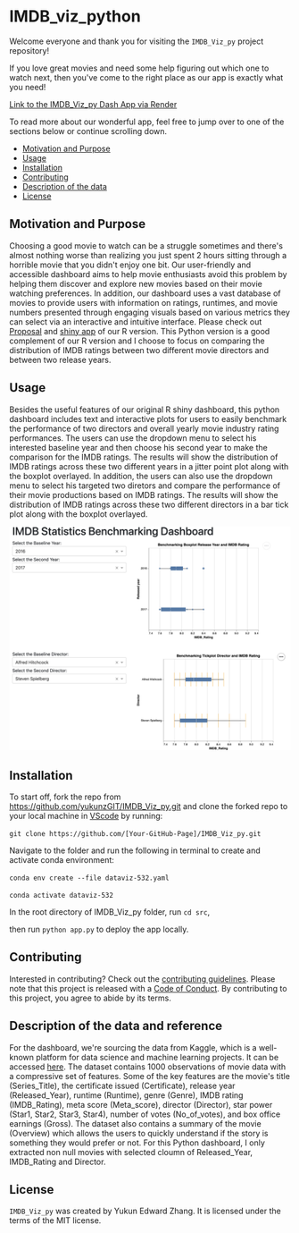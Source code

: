 # IMDB_viz_python

Welcome everyone and thank you for visiting the `IMDB_Viz_py` project repository!

If you love great movies and need some help figuring out which one to watch next, then you've come to the right place as our app is exactly what you need!

[Link to the IMDB_Viz_py Dash App via Render](https://dashapp-imdb-viz-py.onrender.com)

To read more about our wonderful app, feel free to jump over to one of the sections below or continue scrolling down.

- [Motivation and Purpose](#motivation-and-purpose)
- [Usage](#usage)
- [Installation](#installation)
- [Contributing](#contributing)
- [Description of the data](#description-of-the-data-and-reference)
- [License](#license)


## Motivation and Purpose

Choosing a good movie to watch can be a struggle sometimes and there's almost nothing worse than realizing you just spent 2 hours sitting through a horrible movie that you didn't enjoy one bit. Our user-friendly and accessible dashboard aims to help movie enthusiasts avoid this problem by helping them discover and explore new movies based on their movie watching preferences. In addition, our dashboard uses a vast database of movies to provide users with information on ratings, runtimes, and movie numbers presented through engaging visuals based on various metrics they can select via an interactive and intuitive interface. Please check out [Proposal](https://github.com/UBC-MDS/IMDB_Viz_R/blob/main/reports/proposal.md) and [shiny app](https://arjunrk.shinyapps.io/IMDB_Viz_R/) of our R version. This Python version is a good complement of our R version and I choose to focus on comparing the distribution of IMDB ratings between two different movie directors and between two release years. 


## Usage

Besides the useful features of our original R shiny dashboard, this python dashboard includes text and interactive plots for users to easily benchmark the performance of two directors and overall yearly movie industry rating performances. The users can use the dropdown menu to select his interested baseline year and then choose his second year to make the comparison for the IMDB ratings. The results will show the distribution of IMDB ratings across these two different years in a jitter point plot along with the boxplot overlayed. In addition, the users can also use the dropdown menu to select his targeted two diretors and compare the performance of their movie productions based on IMDB ratings. 
The results will show the distribution of IMDB ratings across these two different directors in a bar tick plot along with the boxplot overlayed. 

<img src="image/app.png"/>


## Installation

To start off, fork the repo from <https://github.com/yukunzGIT/IMDB_Viz_py.git> and clone the forked repo to your local machine in [VScode](https://posit.co/download/rstudio-desktop/) by running:

`git clone https://github.com/[Your-GitHub-Page]/IMDB_Viz_py.git`

Navigate to the folder and run the following in terminal to create and activate conda environment:

`conda env create --file dataviz-532.yaml`

`conda activate dataviz-532`

In the root directory of IMDB_Viz_py folder, run `cd src`,

then run `python app.py` to deploy the app locally.



## Contributing

Interested in contributing? Check out the [contributing guidelines](https://github.com/yukunzGIT/IMDB_Viz_py/blob/main/CONTRIBUTING.md). Please note that this project is released with a [Code of Conduct](https://github.com/yukunzGIT/IMDB_Viz_py/blob/main/CODE_OF_CONDUCT.md). By contributing to this project, you agree to abide by its terms.

## Description of the data and reference

For the dashboard, we're sourcing the data from Kaggle, which is a well-known platform for data science and machine learning projects. It can be accessed [here](https://www.kaggle.com/datasets/harshitshankhdhar/imdb-dataset-of-top-1000-movies-and-tv-shows). The dataset contains 1000 observations of movie data with a compressive set of features. Some of the key features are the movie's title (Series_Title), the certificate issued (Certificate), release year (Released_Year), runtime (Runtime), genre (Genre), IMDB rating (IMDB_Rating), meta score (Meta_score), director (Director), star power (Star1, Star2, Star3, Star4), number of votes (No_of_votes), and box office earnings (Gross). The dataset also contains a summary of the movie (Overview) which allows the users to quickly understand if the story is something they would prefer or not. For this Python dashboard, I only extracted non null movies with selected cloumn of Released_Year, IMDB_Rating and Director. 


## License

`IMDB_Viz_py` was created by Yukun Edward Zhang. It is licensed under the terms of the MIT license.
